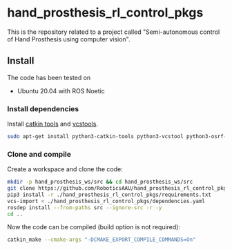 # hand_prosthesis_rl_control_pkgs
This is the repository related to a project called "Semi-autonomous control of Hand Prosthesis using computer vision". 

## Install
The code has been tested on
* Ubuntu 20.04 with ROS Noetic

### Install dependencies
Install [catkin tools](https://catkin-tools.readthedocs.io/en/latest/installing.html) and [vcstools](https://github.com/dirk-thomas/vcstool).
```sh
sudo apt-get install python3-catkin-tools python3-vcstool python3-osrf-pycommon
```


### Clone and compile
Create a workspace and clone the code:
```sh
mkdir -p hand_prosthesis_ws/src && cd hand_prosthesis_ws/src
git clone https://github.com/RoboticsAAU/hand_prosthesis_rl_control_pkgs.git
pip3 install -r ./hand_prosthesis_rl_control_pkgs/requirements.txt
vcs-import < ./hand_prosthesis_rl_control_pkgs/dependencies.yaml
rosdep install --from-paths src --ignore-src -r -y
cd ..
```

Now the code can be compiled (build option is not required):
```sh
catkin_make --cmake-args "-DCMAKE_EXPORT_COMPILE_COMMANDS=On"
```

